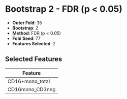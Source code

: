 # Bootstrap 2 - FDR (p < 0.05)

- **Outer Fold**: 35
- **Bootstrap**: 2
- **Method**: FDR (p < 0.05)
- **Fold Seed**: 77
- **Features Selected**: 2

## Selected Features

| Feature |
|---------|
| CD16+mono_total |
| CD16mono_CD3neg |
